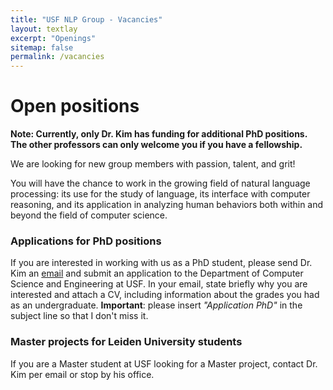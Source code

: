 ```yaml
---
title: "USF NLP Group - Vacancies"
layout: textlay
excerpt: "Openings"
sitemap: false
permalink: /vacancies
---
```


# Open positions

**Note: Currently, only Dr. Kim has funding for additional PhD positions. The other professors can only welcome you if you have a fellowship.**


We are looking for new group members with passion, talent, and grit!

You will have the chance to work in the growing field of natural language processing: its use for the study of language, its interface with computer reasoning, and its application in analyzing human behaviors both within and beyond the field of computer science. 

### Applications for PhD positions
If you are interested in working with us as a PhD student, please send Dr. Kim an [email](mailto:genekim@usf.edu) and submit an application to the Department of Computer Science and Engineering at USF. In your email, state briefly why you are interested and attach a CV, including information about the grades you had as an undergraduate. **Important**: please insert _"Application PhD"_ in the subject line so that I don't miss it.

### Master projects for Leiden University students
If you are a Master student at USF looking for a Master project, contact Dr. Kim per email or stop by his office.


